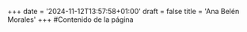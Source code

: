 +++
date = '2024-11-12T13:57:58+01:00'
draft = false
title = 'Ana Belén Morales'
+++
#Contenido de la página
